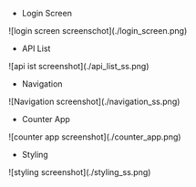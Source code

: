* Login Screen

!\[login screen screenschot](./login\_screen.png)

* API List

!\[api ist screenshot](./api\_list\_ss.png)

* Navigation

!\[Navigation screenshot](./navigation\_ss.png)

* Counter App

!\[counter app screenshot](./counter\_app.png)

* Styling

!\[styling screenshot](./styling\_ss.png)


